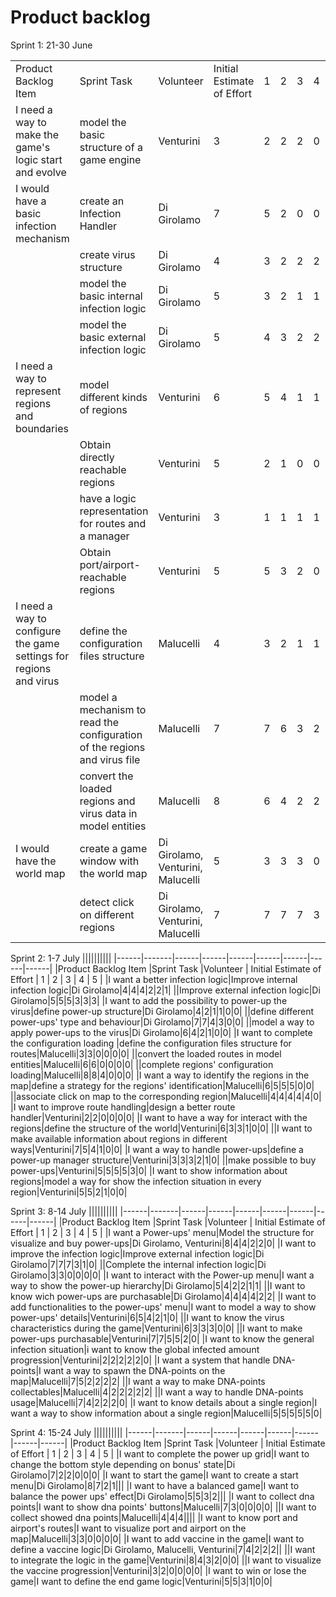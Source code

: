 # Product backlog

Sprint 1: 21-30 June

||||||||||
|------|-------|------|------|------|------|------|------|------|
|Product Backlog Item |Sprint Task |Volunteer | Initial Estimate of Effort | 1 | 2 | 3 | 4 | 5 |
|I need a way to make the game's logic start and evolve|model the basic structure of a game engine|Venturini|3|2|2|2|0|0|
|I would have a basic infection mechanism|create an Infection Handler|Di Girolamo|7|5|2|0|0|0|
||create virus structure|Di Girolamo|4|3|2|2|2|0|
||model the basic internal infection logic|Di Girolamo|5|3|2|1|1|0|
||model the basic external infection logic|Di Girolamo|5|4|3|2|2|0|
|I need a way to represent regions and boundaries|model different kinds of regions|Venturini|6|5|4|1|1|0|
||Obtain directly reachable regions|Venturini|5|2|1|0|0|0|
||have a logic representation for routes and a manager|Venturini|3|1|1|1|1|0|
||Obtain port/airport-reachable regions|Venturini|5|5|3|2|0|0|
|I need a way to configure the game settings for regions and virus|define the configuration files structure|Malucelli|4|3|2|1|1|0|
||model a mechanism to read the configuration of the regions and virus file|Malucelli|7|7|6|3|2|1|
||convert the loaded regions and virus data in model entities|Malucelli|8|6|4|2|2|0|
|I would have the world map|create a game window with the world map|Di Girolamo, Venturini, Malucelli|5|3|3|3|0|0|
||detect click on different regions|Di Girolamo, Venturini, Malucelli|7|7|7|7|3|0|

Sprint 2: 1-7 July
||||||||||
|------|-------|------|------|------|------|------|------|------|
|Product Backlog Item |Sprint Task |Volunteer | Initial Estimate of Effort | 1 | 2 | 3 | 4 | 5 |
|I want a better infection logic|Improve internal infection logic|Di Girolamo|4|4|4|2|2|1|
||Improve external infection logic|Di Girolamo|5|5|5|3|3|3|
|I want to add the possibility to power-up the virus|define power-up structure|Di Girolamo|4|2|1|1|0|0|
||define different power-ups' type and behaviour|Di Girolamo|7|7|4|3|0|0|
||model a way to apply power-ups to the virus|Di Girolamo|6|4|2|1|0|0|
|I want to complete the configuration loading |define the configuration files structure for routes|Malucelli|3|3|0|0|0|0|
||convert the loaded routes in model entities|Malucelli|6|6|0|0|0|0|
||complete regions' configuration loading|Malucelli|8|8|4|0|0|0|
|I want a way to identify the regions in the map|define a strategy for the regions' identification|Malucelli|6|5|5|5|0|0|
||associate click on map to the corresponding region|Malucelli|4|4|4|4|4|0|
|I want to improve route handling|design a better route handler|Venturini|2|2|0|0|0|0|
|I want to have a way for interact with the regions|define the structure of the world|Venturini|6|3|3|1|0|0|
||I want to make available information about regions in different ways|Venturini|7|5|4|1|0|0|
|I want a way to handle power-ups|define a power-up manager structure|Venturini|3|3|3|2|1|0|
||make possible to buy power-ups|Venturini|5|5|5|5|3|0|
|I want to show information about regions|model a way for show the infection situation in every region|Venturini|5|5|2|1|0|0|

Sprint 3: 8-14 July
||||||||||
|------|-------|------|------|------|------|------|------|------|
|Product Backlog Item |Sprint Task |Volunteer | Initial Estimate of Effort | 1 | 2 | 3 | 4 | 5 |
|I want a Power-ups' menu|Model the structure for visualize and buy power-ups|Di Girolamo, Venturini|8|4|4|2|2|0|
|I want to improve the infection logic|Improve external infection logic|Di Girolamo|7|7|7|3|1|0|
||Complete the internal infection logic|Di Girolamo|3|3|0|0|0|0|
|I want to interact with the Power-up menu|I want a way to show the power-up hierarchy|Di Girolamo|5|4|2|2|1|1|
||I want to know wich power-ups are purchasable|Di Girolamo|4|4|4|4|2|2|
|I want to add functionalities to the power-ups' menu|I want to model a way to show power-ups' details|Venturini|6|5|4|2|1|0|
||I want to know the virus characteristics during the game|Venturini|6|3|3|3|0|0|
||I want to make power-ups purchasable|Venturini|7|7|5|5|2|0|
|I want to know the general infection situation|i want to know the global infected amount progression|Venturini|2|2|2|2|2|0|
|I want a system that handle DNA-points|I want a way to spawn the DNA-points on the map|Malucelli|7|5|2|2|2|2|
||I want a way to make DNA-points collectables|Malucelli|4|2|2|2|2|2|
||I want a way to handle DNA-points usage|Malucelli|7|4|2|2|2|0|
|I want to know details about a single region|I want a way to show information about a single region|Malucelli|5|5|5|5|5|0|

Sprint 4: 15-24 July
||||||||||
|------|-------|------|------|------|------|------|------|------|
|Product Backlog Item |Sprint Task |Volunteer | Initial Estimate of Effort | 1 | 2 | 3 | 4 | 5 |
|I want to complete the power up grid|I want to change the bottom style depending on bonus' state|Di Girolamo|7|2|2|0|0|0|
|I want to start the game|I want to create a start menu|Di Girolamo|8|7|2|1|||
|I want to have a balanced game|I want to balance the power ups' effect|Di Girolamo|5|5|3|2|||
|I want to collect dna points|I want to show dna points' buttons|Malucelli|7|3|0|0|0|0|
||I want to collect showed dna points|Malucelli|4|4|4||||
|I want to know port and airport's routes|I want to visualize port and airport on the map|Malucelli|3|3|0|0|0|0|
|I want to add vaccine in the game|I want to define a vaccine logic|Di Girolamo, Malucelli, Venturini|7|4|2|2|2||
||I want to integrate the logic in the game|Venturini|8|4|3|2|0|0|
||I want to visualize the vaccine progression|Venturini|3|2|0|0|0|0|
|I want to win or lose the game|I want to define the end game logic|Venturini|5|5|3|1|0|0|


